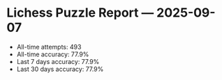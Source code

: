 # Lichess Puzzle Report — 2025-09-07
- All-time attempts: 493
- All-time accuracy: 77.9%
- Last 7 days accuracy: 77.9%
- Last 30 days accuracy: 77.9%
